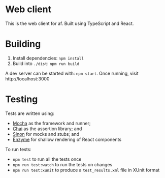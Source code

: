 # Web client
This is the web client for af. Built using TypeScript and React.

# Building

 1. Install dependencies: `npm install`
 2. Build into `./dist`: `npm run build`

A dev server can be started with: `npm start`. Once running, visit http://localhost:3000

# Testing

Tests are written using:

  * [Mocha](https://mochajs.org) as the framework and runner;
  * [Chai](http://chaijs.com/) as the assertion library; and
  * [Sinon](http://sinonjs.org/) for mocks and stubs; and
  * [Enzyme](https://github.com/airbnb/enzyme) for shallow rendering of React components

To run tests:

 * `npm test` to run all the tests once
 * `npm run test:watch` to run the tests on changes
 * `npm run test:xunit` to produce a `test_results.xml` file in XUnit format
